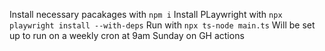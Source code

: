 Install necessary pacakages with `npm i`
Install PLaywright with `npx playwright install --with-deps`
Run with `npx ts-node main.ts`
Will be set up to run on a weekly cron at 9am Sunday on GH actions
